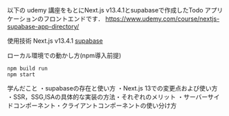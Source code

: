 以下の udemy 講座をもとにNext.js v13.4.1とsupabaseで作成したTodo アプリケーションのフロントエンドです．
https://www.udemy.com/course/nextjs-supabase-app-directory/

使用技術
Next.js v13.4.1
[supabase](https://supabase.com/)

ローカル環境での動かし方(npm導入前提)
```
npm build run
npm start
```

学んだこと
・supabaseの存在と使い方
・Next.js 13での変更点および使い方
・SSR，SSG,ISAの具体的な実装の方法・それぞれのメリット
・サーバーサイドコンポーネント・クライアントコンポーネントの使い分け方
